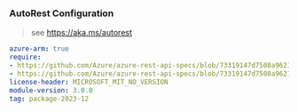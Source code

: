### AutoRest Configuration

> see https://aka.ms/autorest

``` yaml
azure-arm: true
require:
- https://github.com/Azure/azure-rest-api-specs/blob/73319147d7508a9621ff1a60fb8123711b04010e/specification/web/resource-manager/readme.md
- https://github.com/Azure/azure-rest-api-specs/blob/73319147d7508a9621ff1a60fb8123711b04010e/specification/web/resource-manager/readme.go.md
license-header: MICROSOFT_MIT_NO_VERSION
module-version: 3.0.0
tag: package-2023-12
```